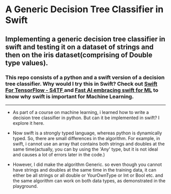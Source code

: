 # A Generic Decision Tree Classifier in Swift

## Implementing a generic decision tree classifier in swift and testing it on a dataset of strings and then on the iris dataset(comprising of Double type values).

### This repo consists of a python and a swift version of a decision tree classifier. Why would I try this in Swift? Check out [Swift For TensorFlow - S4TF ](https://github.com/tensorflow/swift) and [Fast AI embracing swift for ML](https://www.fast.ai/2019/03/06/fastai-swift/) to know why swift is important for Machine Learning.

- - -
* As part of a course on machine learning, i learned how to write a decision tree classifier in python. But can it be implemented in swift? I explore it here. 

* Now swift is a strongly typed language, whereas python is dynamically typed. So, there are small differences in the algorithm. For example, in swift, i cannot use an array that contains both strings and doubles at the same time(actually, you can by using the 'Any' type, but it is not ideal and causes a lot of errors later in the code.)

* However, I did make the algorithm Generic. so even though you cannot have strings and doubles at the same time in the training data, it can either be all strings or all double or YourOwnType or Int or Bool etc. and the same algorithm can work on both data types, as demonstrated in the playground.
